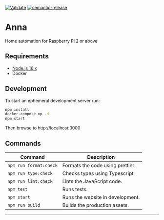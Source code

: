 
[![Validate](https://github.com/7h1b0/Anna/actions/workflows/validate.yml/badge.svg)](https://github.com/7h1b0/Anna/actions/workflows/validate.yml)
[![semantic-release](https://img.shields.io/badge/%20%20%F0%9F%93%A6%F0%9F%9A%80-semantic--release-e10079.svg)](https://github.com/semantic-release/semantic-release)

# Anna

Home automation for Raspberry Pi 2 or above



## Requirements

- [Node.js 16.x](https://nodejs.org/)
- Docker


## Development

To start an ephemeral development server run:

```sh
npm install
docker-compose up -d
npm start
```

Then browse to http://localhost:3000

## Commands

| Command                | Description                      |
| ---------------------- | -------------------------------- |
| `npm run format:check` | Formats the code using prettier. |
| `npm run type:check`   | Checks types using Typescript    |
| `npm run lint:check`   | Lints the JavaScript code.       |
| `npm test`             | Runs tests.                      |
| `npm start`            | Runs the website in development. |
| `npm run build`        | Builds the production assets.    |

---

